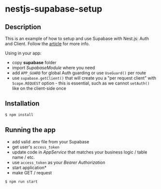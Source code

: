 # nestjs-supabase-setup

## Description
This is an example of how to setup and use Supabase with Nest.js: Auth and Client.
Follow the [article](https://blog.andriishupta.dev/setup-supabase-with-nestjs) for more info.

Using in your app:
- copy **supabase** folder
- import _SupabaseModule_ where you need
- add `APP_GUARD` for global Auth guarding or use `UseGuard()` per route
- use `supabase.getClient()` that will create you a "per request client" with `Scope.REQUEST` option - this is essential, such as we cannot `setAuth()` like on the client-side once

## Installation
```bash
$ npm install
```

## Running the app
- add valid .env file from your Supabase
- get user's `access_token`
- update code in _AppService_ that matches your business logic / table name / etc. 
- use `access_token` as your _Bearer Authorization_
- start application*
- make GET / request

```bash
$ npm run start
```
